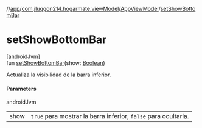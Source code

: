 //[app](../../../index.md)/[com.jluqgon214.hogarmate.viewModel](../index.md)/[AppViewModel](index.md)/[setShowBottomBar](set-show-bottom-bar.md)

# setShowBottomBar

[androidJvm]\
fun [setShowBottomBar](set-show-bottom-bar.md)(show: [Boolean](https://kotlinlang.org/api/latest/jvm/stdlib/kotlin-stdlib/kotlin/-boolean/index.html))

Actualiza la visibilidad de la barra inferior.

#### Parameters

androidJvm

| | |
|---|---|
| show | `true` para mostrar la barra inferior, `false` para ocultarla. |
